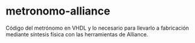 metronomo-alliance
==================

Código del metrónomo en VHDL y lo necesario para llevarlo a fabricación mediante síntesis física con las herramientas de Alliance.

